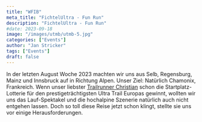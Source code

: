 ```yaml
---
title: "WFIB"
meta_title: "FichtelUltra - Fun Run"
description: "FichtelUltra - Fun Run"
#date: 2023-09-18
image: "/images/utmb/utmb-5.jpg"
categories: ["Events"]
author: "Jan Stricker"
tags: ["Events"]
draft: false
---
```


In der letzten August Woche 2023 machten wir uns aus Selb, Regensburg, Mainz und Innsbruck auf in Richtung Alpen. Unser Ziel: Natürlich Chamonix, Frankreich. Wenn unser liebster [Trailrunner Christian](/blog/vortrag-im-jungbrunnen/) schon die Startplatz-Lotterie für den prestigeträchtigsten Ultra Trail Europas gewinnt, wollten wir uns das Lauf-Spektakel und die hochalpine Szenerie natürlich auch nicht entgehen lassen. Doch so toll diese Reise jetzt schon klingt, stellte sie uns vor einige Herausforderungen.